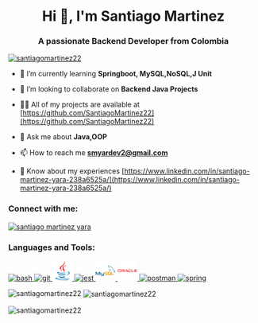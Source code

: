 <h1 align="center">Hi 👋, I'm Santiago Martinez</h1>
<h3 align="center">A passionate Backend Developer from Colombia</h3>

<p align="left"> <a href="https://github.com/ryo-ma/github-profile-trophy"><img src="https://github-profile-trophy.vercel.app/?username=santiagomartinez22" alt="santiagomartinez22" /></a> </p>

- 🌱 I’m currently learning **Springboot, MySQL,NoSQL,J Unit**

- 👯 I’m looking to collaborate on **Backend Java Projects**

- 👨‍💻 All of my projects are available at [https://github.com/SantiagoMartinez22](https://github.com/SantiagoMartinez22)

- 💬 Ask me about **Java,OOP**

- 📫 How to reach me **smyardev2@gmail.com**

- 📄 Know about my experiences [https://www.linkedin.com/in/santiago-martinez-yara-238a6525a/](https://www.linkedin.com/in/santiago-martinez-yara-238a6525a/)

<h3 align="left">Connect with me:</h3>
<p align="left">
<a href="https://linkedin.com/in/santiago martinez yara" target="blank"><img align="center"  alt="santiago martinez yara" height="30" width="40" /></a>
</p>

<h3 align="left">Languages and Tools:</h3>
<p align="left"> <a href="https://www.gnu.org/software/bash/" target="_blank" rel="noreferrer"> <img src="https://www.vectorlogo.zone/logos/gnu_bash/gnu_bash-icon.svg" alt="bash" width="40" height="40"/> </a>  <a href="https://git-scm.com/" target="_blank" rel="noreferrer"> <img src="https://www.vectorlogo.zone/logos/git-scm/git-scm-icon.svg" alt="git" width="40" height="40"/> </a> <a href="https://www.java.com" target="_blank" rel="noreferrer"> <img src="https://raw.githubusercontent.com/devicons/devicon/master/icons/java/java-original.svg" alt="java" width="40" height="40"/> </a>  <a href="https://jestjs.io" target="_blank" rel="noreferrer"> <img src="https://www.vectorlogo.zone/logos/jestjsio/jestjsio-icon.svg" alt="jest" width="40" height="40"/> </a> <a href="https://www.mysql.com/" target="_blank" rel="noreferrer"> <img src="https://raw.githubusercontent.com/devicons/devicon/master/icons/mysql/mysql-original-wordmark.svg" alt="mysql" width="40" height="40"/> </a> <a href="https://www.oracle.com/" target="_blank" rel="noreferrer"> <img src="https://raw.githubusercontent.com/devicons/devicon/master/icons/oracle/oracle-original.svg" alt="oracle" width="40" height="40"/> </a> <a href="https://postman.com" target="_blank" rel="noreferrer"> <img src="https://www.vectorlogo.zone/logos/getpostman/getpostman-icon.svg" alt="postman" width="40" height="40"/> </a> <a href="https://spring.io/" target="_blank" rel="noreferrer"> <img src="https://www.vectorlogo.zone/logos/springio/springio-icon.svg" alt="spring" width="40" height="40"/> </a> </p>

<p><img align="left" src="https://github-readme-stats.vercel.app/api/top-langs?username=santiagomartinez22&show_icons=true&locale=en&layout=compact" alt="santiagomartinez22" /></p>

<p>&nbsp;<img align="center" src="https://github-readme-stats.vercel.app/api?username=santiagomartinez22&show_icons=true&locale=en" alt="santiagomartinez22" /></p>

<p><img align="center" src="https://github-readme-streak-stats.herokuapp.com/?user=santiagomartinez22&" alt="santiagomartinez22" /></p>

